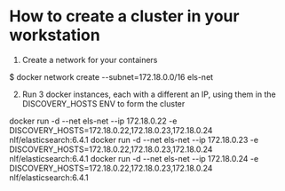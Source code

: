 


# How to create a cluster in your workstation


1. Create a network for your containers

$ docker network create --subnet=172.18.0.0/16 els-net

2. Run 3 docker instances, each with a different an IP, using them in the DISCOVERY_HOSTS ENV to form the cluster

docker run -d --net els-net --ip 172.18.0.22 -e DISCOVERY_HOSTS=172.18.0.22,172.18.0.23,172.18.0.24 nlf/elasticsearch:6.4.1
docker run -d --net els-net --ip 172.18.0.23 -e DISCOVERY_HOSTS=172.18.0.22,172.18.0.23,172.18.0.24 nlf/elasticsearch:6.4.1
docker run -d --net els-net --ip 172.18.0.24 -e DISCOVERY_HOSTS=172.18.0.22,172.18.0.23,172.18.0.24 nlf/elasticsearch:6.4.1

